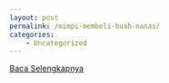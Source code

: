 ```yaml
---
layout: post
permalink: /mimpi-membeli-buah-nanas/
categories:
    - Uncategorized
---
```


[Baca Selengkapnya](/09)